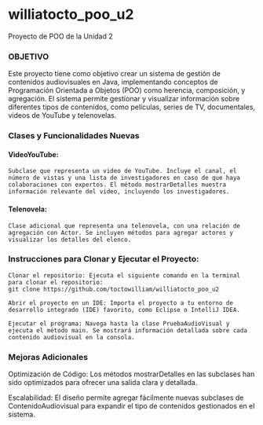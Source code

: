 # williatocto_poo_u2
Proyecto de POO de la Unidad 2
### OBJETIVO 
Este proyecto tiene como objetivo crear un sistema de gestión de contenidos audiovisuales en Java, implementando conceptos de Programación Orientada a Objetos (POO) como herencia, composición, y agregación. El sistema permite gestionar y visualizar información sobre diferentes tipos de contenidos, como películas, series de TV, documentales, videos de YouTube y telenovelas.

### Clases y Funcionalidades Nuevas
#### VideoYouTube:
    Subclase que representa un video de YouTube. Incluye el canal, el número de vistas y una lista de investigadores en caso de que haya colaboraciones con expertos. El método mostrarDetalles muestra información relevante del video, incluyendo los investigadores.

#### Telenovela: 
    Clase adicional que representa una telenovela, con una relación de agregación con Actor. Se incluyen métodos para agregar actores y visualizar los detalles del elenco.


### Instrucciones para Clonar y Ejecutar el Proyecto:
    Clonar el repositorio: Ejecuta el siguiente comando en la terminal para clonar el repositorio:
    git clone https://github.com/toctowilliam/williatocto_poo_u2

    Abrir el proyecto en un IDE: Importa el proyecto a tu entorno de desarrollo integrado (IDE) favorito, como Eclipse o IntelliJ IDEA.

    Ejecutar el programa: Navega hasta la clase PruebaAudioVisual y ejecuta el método main. Se mostrará información detallada sobre cada contenido audiovisual en la consola.
### Mejoras Adicionales

Optimización de Código: Los métodos mostrarDetalles en las subclases han sido optimizados para ofrecer una salida clara y detallada.

Escalabilidad: El diseño permite agregar fácilmente nuevas subclases de ContenidoAudiovisual para expandir el tipo de contenidos gestionados en el sistema.
